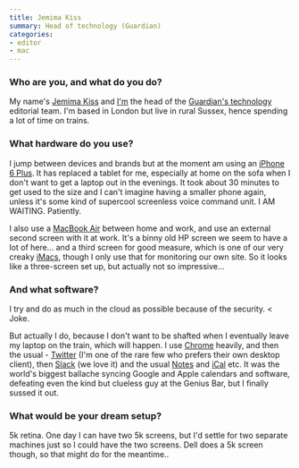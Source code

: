 ```yaml
---
title: Jemima Kiss
summary: Head of technology (Guardian)
categories:
- editor
- mac
---
```


### Who are you, and what do you do?

My name's [Jemima Kiss](http://www.jemimakiss.com/ "Jemima's website.") and [I'm](http://www.theguardian.com/profile/jemimakiss "Jemima's Guardian profile page.") the head of the [Guardian's technology](http://www.theguardian.com/us/technology/ "The technology section of the Guardian.") editorial team. I'm based in London but live in rural Sussex, hence spending a lot of time on trains.

### What hardware do you use?

I jump between devices and brands but at the moment am using an [iPhone 6 Plus][iphone-6-plus]. It has replaced a tablet for me, especially at home on the sofa when I don't want to get a laptop out in the evenings. It took about 30 minutes to get used to the size and I can't imagine having a smaller phone again, unless it's some kind of supercool screenless voice command unit. I AM WAITING. Patiently.

I also use a [MacBook Air][macbook-air] between home and work, and use an external second screen with it at work. It's a binny old HP screen we seem to have a lot of here... and a third screen for good measure, which is one of our very creaky [iMacs][imac], though I only use that for monitoring our own site. So it looks like a three-screen set up, but actually not so impressive...

### And what software?

I try and do as much in the cloud as possible because of the security. < Joke.

But actually I do, because I don't want to be shafted when I eventually leave my laptop on the train, which will happen. I use [Chrome][] heavily, and then the usual - [Twitter][] (I'm one of the rare few who prefers their own desktop client), then [Slack][] (we love it) and the usual [Notes][] and [iCal][] etc. It was the world's biggest ballache syncing Google and Apple calendars and software, defeating even the kind but clueless guy at the Genius Bar, but I finally sussed it out.

### What would be your dream setup?

5k retina. One day I can have two 5k screens, but I'd settle for two separate machines just so I could have the two screens. Dell does a 5k screen though, so that might do for the meantime..

[chrome]: https://www.google.com/intl/en/chrome/browser/ "A WebKit-based browser, where each tab runs in its own thread."
[ical]: https://en.wikipedia.org/wiki/Calendar_(Apple) "The calendar software included with macOS."
[imac]: https://www.apple.com/imac/ "An all-in-one computer."
[iphone-6-plus]: https://en.wikipedia.org/wiki/IPhone_6 "A large smartphone."
[macbook-air]: https://www.apple.com/macbook-air/ "A very thin laptop."
[notes]: https://en.wikipedia.org/wiki/Notes_(Apple) "A note-taking application included with Mac OS X."
[slack]: https://slack.com/ "A collaboration service."
[twitter]: https://twitter.com/ "An online micro-blogging platform."
